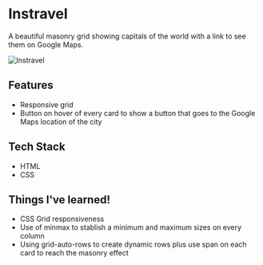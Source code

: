 # Instravel

A beautiful masonry grid showing capitals of the world with a link to see them on Google Maps.

![Instravel](https://user-images.githubusercontent.com/44384270/209961575-2710aca7-6edb-4ad9-94e4-a979ff1016af.png)

## Features

- Responsive grid
- Button on hover of every card to show a button that goes to the Google Maps location of the city

## Tech Stack

- HTML
- CSS

## Things I've learned!

- CSS Grid responsiveness
- Use of minmax to stablish a minimum and maximum sizes on every column
- Using grid-auto-rows to create dynamic rows plus use span on each card to reach the masonry effect
